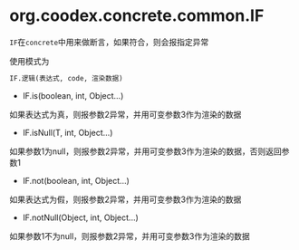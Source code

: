 # org.coodex.concrete.common.IF

`IF`在`concrete`中用来做断言，如果符合，则会报指定异常

使用模式为

```txt
IF.逻辑(表达式, code, 渲染数据)
```

- IF.is(boolean, int, Object...)

如果表达式为真，则报参数2异常，并用可变参数3作为渲染的数据

- IF.isNull(T, int, Object...)

如果参数1为null，则报参数2异常，并用可变参数3作为渲染的数据，否则返回参数1

- IF.not(boolean, int, Object...)

如果表达式为假，则报参数2异常，并用可变参数3作为渲染的数据

- IF.notNull(Object, int, Object...)

如果参数1不为null，则报参数2异常，并用可变参数3作为渲染的数据
